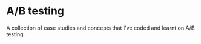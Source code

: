 # A/B testing
A collection of case studies and concepts that I've coded and learnt on A/B testing. 
